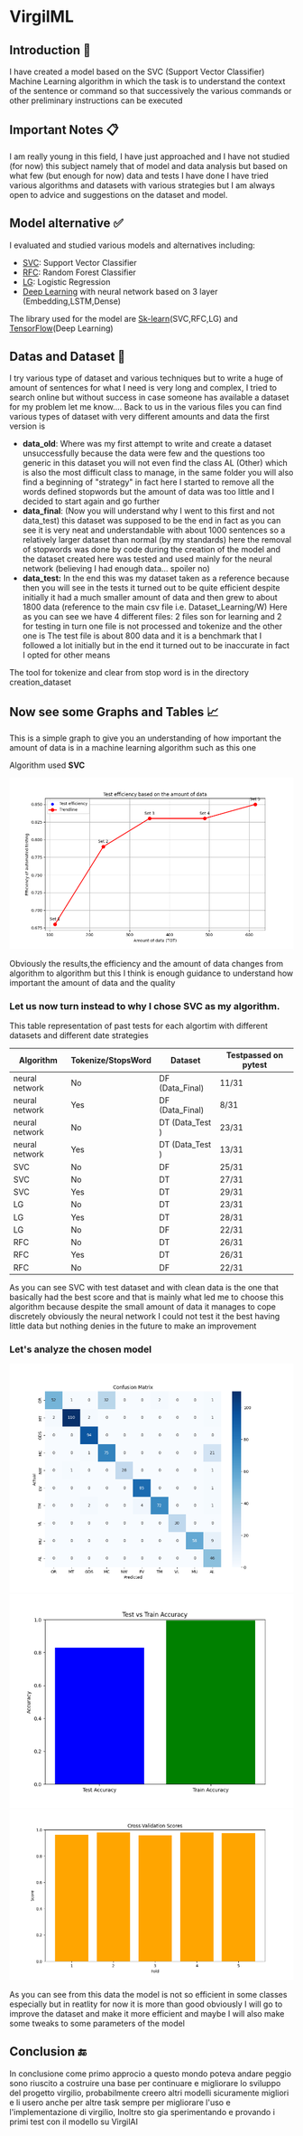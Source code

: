 # VirgilML

## Introduction 📝

I have created a model based on the SVC (Support Vector Classifier) Machine Learning algorithm in which the task is to understand the context of the sentence or command so that successively the various commands or other preliminary instructions can be executed 

## Important Notes 📋

I am really young in this field, I have just approached and I have not studied (for now) this subject namely that of model and data analysis but based on what few (but enough for now) data and tests I have done I have tried various algorithms and datasets with various strategies but I am always open to advice and suggestions on the dataset and model.

## Model alternative ✅
I evaluated and studied various models and alternatives including:

- [SVC](https://scikit-learn.org/stable/modules/generated/sklearn.svm.SVC.html): Support Vector Classifier
- [RFC](https://scikit-learn.org/stable/modules/generated/sklearn.ensemble.RandomForestClassifier.html): Random Forest Classifier
- [LG](https://scikit-learn.org/stable/modules/generated/sklearn.linear_model.LogisticRegression.html): Logistic Regression
- [Deep Learning](https://www.ibm.com/topics/deep-learning) with neural network based on 3 layer (Embedding,LSTM,Dense) 

The library used for the model are [Sk-learn](https://scikit-learn.org/stable/index.html)(SVC,RFC,LG) and [TensorFlow](https://www.tensorflow.org/?hl=it)(Deep Learning)

## Datas and Dataset 📅

I try various type of dataset and various techniques
but to write a huge of amount of sentences for what I need is very long and complex, I tried to search online but without success in case someone has available a dataset for my problem let me know....
Back to us in the various files you can find various types of dataset with very different amounts and data the first version is

- **data_old**: Where was my first attempt to write and create a dataset unsuccessfully because the data were few and the questions too generic in this dataset you will not even find the class AL (Other) which is also the most difficult class to manage, in the same folder you will also find a beginning of "strategy" in fact here I started to remove all the words defined stopwords but the amount of data was too little and I decided to start again and go further
- **data_final**: (Now you will understand why I went to this first and not data_test)
this dataset was supposed to be the end in fact as you can see it is very neat and understandable with about 1000 sentences so a relatively larger dataset than normal (by my standards) here the removal of stopwords was done by code during the creation of the model and the dataset created here was tested and used mainly for the neural network (believing I had enough data... spoiler no)
- **data_test:** In the end this was my dataset taken as a reference because then you will see in the tests it turned out to be quite efficient despite initially 
it had a much smaller amount of data and then grew to about 1800 data (reference to the main csv file i.e. Dataset_Learning/W)
Here as you can see we have 4 different files: 
2 files son for learning and 2 for testing in turn one file is not processed and tokenize and the other one is 
The test file is about 800 data and it is a benchmark that I followed a lot initially but in the end it turned out to be inaccurate in fact I opted for other means

The tool for tokenize and clear from stop word is in the directory creation_dataset

## Now see some Graphs and Tables 📈

This is a simple graph to give you an understanding of how important the amount of data is in a machine learning algorithm such as this one

Algorithm used **SVC**

![IMG](/assets/Data_Eff.png)

Obviously the results,the efficiency and the amount of data changes from algorithm to algorithm but this I think is enough guidance to understand how important the amount of data and the quality

### Let us now turn instead to why I chose SVC as my algorithm.

This table representation of past tests for each algortim with different datasets and different date strategies

| Algorithm  | Tokenize/StopsWord | Dataset  | Testpassed on pytest |
|------------|--------------------|----------|----------------------|
| neural network | No      | DF (Data_Final) | 11/31               |
| neural network | Yes     | DF (Data_Final) | 8/31                |
| neural network | No      | DT (Data_Test ) | 23/31               |
| neural network | Yes     | DT (Data_Test ) | 13/31               |
| SVC            | No      | DF              | 25/31               |
| SVC            | No      | DT              | 27/31               |
| SVC            | Yes     | DT              | 29/31               |
| LG             | No      | DT              | 23/31               |
| LG             | Yes     | DT              | 28/31               |
| LG             | No      | DF              | 22/31               |
| RFC            | No      | DT              | 26/31               |
| RFC            | Yes     | DT              | 26/31               |
| RFC            | No      | DF              | 22/31               |

As you can see SVC with test dataset and with clean data is the one that basically had the best score and that is mainly what led me to choose this algorithm because despite the small amount of data it manages to cope discretely 
obviously the neural network I could not test it the best having little data but nothing denies in the future to make an improvement 

### Let's analyze the chosen model

![IMG](/assets/confused_matrix.png)
![IMG](/assets/test_train.png)
![IMG](/assets/CrossValidationSet.png)

As you can see from this data the model is not so efficient in some classes especially but in reatlity for now it is more than good obviously I will go to improve the dataset and make it more efficient and maybe I will also make some tweaks to some parameters of the model 

## Conclusion 🔚

In conclusione come primo approcio a questo mondo poteva andare peggio sono riuscito a costruire una base per continuare e migliorare lo sviluppo del progetto virgilio, probabilmente creero altri modelli sicuramente migliori e li usero anche per altre task sempre per migliorare l'uso e l'implementazione di virgilio, Inoltre sto gia sperimentando e provando i primi test con il modello su VirgilAI 